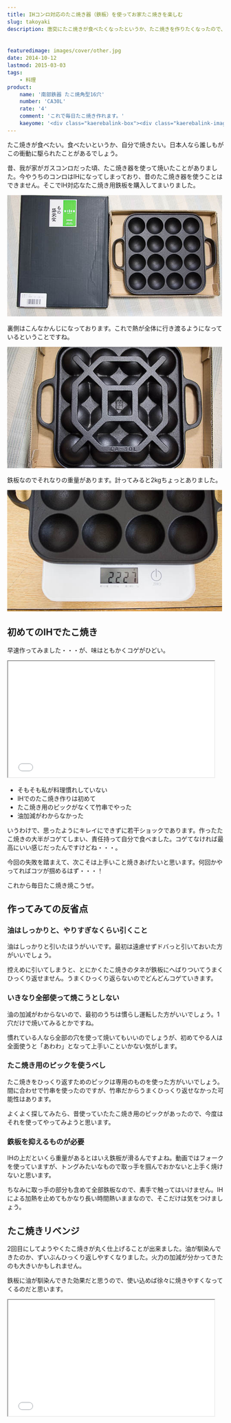 ```yaml
---
title: IHコンロ対応のたこ焼き器（鉄板）を使ってお家たこ焼きを楽しむ
slug: takoyaki
description: 唐突にたこ焼きが食べたくなったというか、たこ焼きを作りたくなったので、IH対応の鉄板を買ってきて実際に作ってみました。最初はうまく焼けないかもしれませんが、使っていくうちに油が馴染んでうまく焼けるようになります。


featuredimage: images/cover/other.jpg
date: 2014-10-12
lastmod: 2015-03-03
tags: 
    - 料理
product:
    name: '南部鉄器 たこ焼角型16穴'
    number: 'CA30L'
    rate: '4'
    comment: 'これで毎日たこ焼き作れます。'
    kaeyome: '<div class="kaerebalink-box"><div class="kaerebalink-image"><a href="http://www.amazon.co.jp/exec/obidos/ASIN/B002LSFWCA/illusionspace-22/ref=nosim/" rel="nofollow" target="_blank"><img src="http://ecx.images-amazon.com/images/I/11IHwqVLfFL._SL160_.jpg" style="border: none;" /></a></div><div class="kaerebalink-info"><div class="kaerebalink-name"><a href="http://www.amazon.co.jp/exec/obidos/ASIN/B002LSFWCA/illusionspace-22/ref=nosim/" rel="nofollow" target="_blank">南部鉄器 たこ焼角型16穴 CA30L</a><div class="kaerebalink-powered-date">posted with <a href="http://kaereba.com" rel="nofollow" target="_blank">カエレバ</a></div></div><div class="kaerebalink-detail"> 及源     </div><div class="kaerebalink-link1"><div class="shoplinkamazon"><a href="http://www.amazon.co.jp/gp/search?keywords=%82%BD%82%B1%8F%C4%82%AB%81%40CA30L&__mk_ja_JP=%83J%83%5E%83J%83i&tag=illusionspace-22" rel="nofollow" target="_blank" title="アマゾン" >Amazon</a></div><div class="shoplinkrakuten"><a href="http://hb.afl.rakuten.co.jp/hgc/0e95387f.f2aef20d.0e953880.25e412bd/?pc=http%3A%2F%2Fsearch.rakuten.co.jp%2Fsearch%2Fmall%2F%25E3%2581%259F%25E3%2581%2593%25E7%2584%25BC%25E3%2581%258D%25E3%2580%2580CA30L%2F-%2Ff.1-p.1-s.1-sf.0-st.A-v.2%3Fx%3D0%26scid%3Daf_ich_link_urltxt%26m%3Dhttp%3A%2F%2Fm.rakuten.co.jp%2F" rel="nofollow" target="_blank" title="楽天市場" >楽天市場</a></div></div></div><div class="booklink-footer" style="clear: left"></div></div>'
---
```


たこ焼きが食べたい。食べたいというか、自分で焼きたい。日本人なら誰しもがこの衝動に駆られたことがあるでしょう。

昔、我が家がガスコンロだった頃、たこ焼き器を使って焼いたことがありました。今やうちのコンロはIHになってしまっており、昔のたこ焼き器を使うことはできません。そこでIH対応なたこ焼き用鉄板を購入してまいりました。

![たこ焼き器（鉄板）](a1f5a7799a19f460566d3b271df4fea3.jpg)

裏側はこんなかんじになっております。これで熱が全体に行き渡るようになっているということですね。

![たこ焼き器の裏側](4a3789a6ec887b35aa79fda76efcb2f2.jpg)

鉄板なのでそれなりの重量があります。計ってみると2kgちょっとありました。

![たこ焼き器鉄板の重量](4e67655cd123639826c17e782f232a90.jpg)


## 初めてのIHでたこ焼き


早速作ってみました・・・が、味はともかくコゲがひどい。

<iframe width="480" height="270" src="//www.youtube.com/embed/e1XY2skQ2VQ" allowfullscreen></iframe>

<ul>
<li>そもそも私が料理慣れしていない</li>
<li>IHでのたこ焼き作りは初めて</li>
<li>たこ焼き用のピックがなくて竹串でやった</li>
<li>油加減がわからなかった</li>
</ul>

いうわけで、思ったようにキレイにできずに若干ショックであります。作ったたこ焼きの大半がコゲてしまい、責任持って自分で食べました。コゲてなければ最高にいい感じだったんですけどね・・・。

今回の失敗を踏まえて、次こそは上手いこと焼きあげたいと思います。何回かやってればコツが掴めるはず・・・！

これから毎日たこ焼き焼こうぜ。


## 作ってみての反省点



### 油はしっかりと、やりすぎなくらい引くこと


油はしっかりと引いたほうがいいです。最初は遠慮せずドバっと引いておいた方がいいでしょう。

控えめに引いてしまうと、とにかくたこ焼きのタネが鉄板にへばりついてうまくひっくり返せません。うまくひっくり返らないのでどんどんコゲていきます。


### いきなり全部使って焼こうとしない


油の加減がわからないので、最初のうちは慣らし運転した方がいいでしょう。1穴だけで焼いてみるとかですね。

慣れている人なら全部の穴を使って焼いてもいいのでしょうが、初めてやる人は全面使うと「あわわ」となって上手いこといかない気がします。


### たこ焼き用のピックを使うべし


たこ焼きをひっくり返すためのピックは専用のものを使った方がいいでしょう。間に合わせで竹串を使ったのですが、竹串だからうまくひっくり返せなかった可能性はあります。

よくよく探してみたら、昔使っていたたこ焼き用のピックがあったので、今度はそれを使ってやってみようと思います。


### 鉄板を抑えるものが必要


IHの上だといくら重量があるとはいえ鉄板が滑るんですよね。動画ではフォークを使っていますが、トングみたいなもので取っ手を掴んでおかないと上手く焼けないと思います。

ちなみに取っ手の部分も含めて全部鉄板なので、素手で触ってはいけません。IHによる加熱を止めてもかなり長い時間熱いままなので、そこだけは気をつけましょう。


## たこ焼きリベンジ


2回目にしてようやくたこ焼きが丸く仕上げることが出来ました。油が馴染んできたのか、ずいぶんひっくり返しやすくなりました。火力の加減が分かってきたのも大きいかもしれません。

鉄板に油が馴染んできた効果だと思うので、使い込めば徐々に焼きやすくなってくるのだと思います。

<iframe width="480" height="270" src="//www.youtube.com/embed/cb5H_pxQg-k" allowfullscreen></iframe>


  